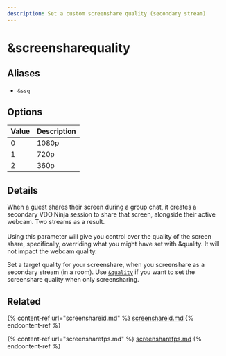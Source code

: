 ```yaml
---
description: Set a custom screenshare quality (secondary stream)
---
```


# \&screensharequality

## Aliases

* `&ssq`

## Options

| Value | Description |
| ----- | ----------- |
| 0     | 1080p       |
| 1     | 720p        |
| 2     | 360p        |

## Details

When a guest shares their screen during a group chat, it creates a secondary VDO.Ninja session to share that screen, alongside their active webcam. Two streams as a result.\
\
Using this parameter will give you control over the quality of the screen share, specifically, overriding what you might have set with \&quality. It will not impact the webcam quality.

Set a target quality for your screenshare, when you screenshare as a secondary stream (in a room). Use [`&quality`](quality.md) if you want to set the screenshare quality when only screensharing.

## Related

{% content-ref url="screenshareid.md" %}
[screenshareid.md](screenshareid.md)
{% endcontent-ref %}

{% content-ref url="screensharefps.md" %}
[screensharefps.md](screensharefps.md)
{% endcontent-ref %}
